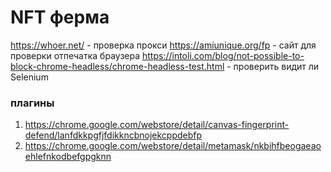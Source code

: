 # NFT ферма

https://whoer.net/ - проверка прокси
https://amiunique.org/fp - сайт для проверки отпечатка браузера
https://intoli.com/blog/not-possible-to-block-chrome-headless/chrome-headless-test.html - проверить видит ли Selenium

### плагины

1. https://chrome.google.com/webstore/detail/canvas-fingerprint-defend/lanfdkkpgfjfdikkncbnojekcppdebfp
2. https://chrome.google.com/webstore/detail/metamask/nkbihfbeogaeaoehlefnkodbefgpgknn
